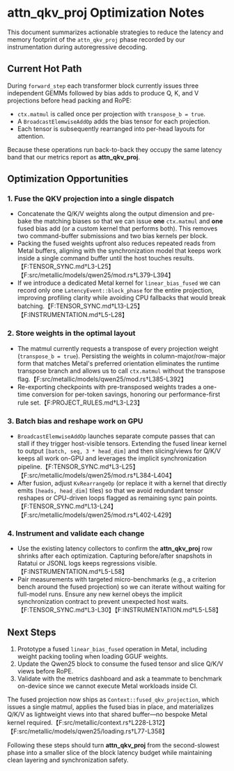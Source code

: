 # attn_qkv_proj Optimization Notes

This document summarizes actionable strategies to reduce the latency and memory footprint of the `attn_qkv_proj` phase recorded by our instrumentation during autoregressive decoding.

## Current Hot Path

During `forward_step` each transformer block currently issues three independent GEMMs followed by bias adds to produce Q, K, and V projections before head packing and RoPE:

* `ctx.matmul` is called once per projection with `transpose_b = true`.
* A `BroadcastElemwiseAddOp` adds the bias tensor for each projection.
* Each tensor is subsequently rearranged into per-head layouts for attention.

Because these operations run back-to-back they occupy the same latency band that our metrics report as **attn_qkv_proj**.

## Optimization Opportunities

### 1. Fuse the QKV projection into a single dispatch

* Concatenate the Q/K/V weights along the output dimension and pre-bake the matching biases so that we can issue **one** `ctx.matmul` and **one** fused bias add (or a custom kernel that performs both). This removes two command-buffer submissions and two bias kernels per block.
* Packing the fused weights upfront also reduces repeated reads from Metal buffers, aligning with the synchronization model that keeps work inside a single command buffer until the host touches results.【F:TENSOR_SYNC.md†L3-L25】【F:src/metallic/models/qwen25/mod.rs†L379-L394】
* If we introduce a dedicated Metal kernel for `linear_bias_fused` we can record only one `LatencyEvent::block_phase` for the entire projection, improving profiling clarity while avoiding CPU fallbacks that would break batching.【F:TENSOR_SYNC.md†L13-L25】【F:INSTRUMENTATION.md†L5-L28】

### 2. Store weights in the optimal layout

* The matmul currently requests a transpose of every projection weight (`transpose_b = true`). Persisting the weights in column-major/row-major form that matches Metal's preferred orientation eliminates the runtime transpose branch and allows us to call `ctx.matmul` without the transpose flag.【F:src/metallic/models/qwen25/mod.rs†L385-L392】
* Re-exporting checkpoints with pre-transposed weights trades a one-time conversion for per-token savings, honoring our performance-first rule set.【F:PROJECT_RULES.md†L3-L23】

### 3. Batch bias and reshape work on GPU

* `BroadcastElemwiseAddOp` launches separate compute passes that can stall if they trigger host-visible tensors. Extending the fused linear kernel to output `[batch, seq, 3 * head_dim]` and then slicing/views for Q/K/V keeps all work on-GPU and leverages the implicit synchronization pipeline.【F:TENSOR_SYNC.md†L3-L25】【F:src/metallic/models/qwen25/mod.rs†L384-L404】
* After fusion, adjust `KvRearrangeOp` (or replace it with a kernel that directly emits `[heads, head_dim]` tiles) so that we avoid redundant tensor reshapes or CPU-driven loops flagged as remaining sync pain points.【F:TENSOR_SYNC.md†L13-L24】【F:src/metallic/models/qwen25/mod.rs†L402-L429】

### 4. Instrument and validate each change

* Use the existing latency collectors to confirm the **attn_qkv_proj** row shrinks after each optimization. Capturing before/after snapshots in Ratatui or JSONL logs keeps regressions visible.【F:INSTRUMENTATION.md†L5-L58】
* Pair measurements with targeted micro-benchmarks (e.g., a criterion bench around the fused projection) so we can iterate without waiting for full-model runs. Ensure any new kernel obeys the implicit synchronization contract to prevent unexpected host waits.【F:TENSOR_SYNC.md†L3-L30】【F:INSTRUMENTATION.md†L5-L58】

## Next Steps

1. Prototype a fused `linear_bias_fused` operation in Metal, including weight packing tooling when loading GGUF weights.
2. Update the Qwen25 block to consume the fused tensor and slice Q/K/V views before RoPE.
3. Validate with the metrics dashboard and ask a teammate to benchmark on-device since we cannot execute Metal workloads inside CI.

The fused projection now ships as `Context::fused_qkv_projection`, which issues a single matmul, applies the fused bias in place, and materializes Q/K/V as lightweight views into that shared buffer—no bespoke Metal kernel required.【F:src/metallic/context.rs†L228-L312】【F:src/metallic/models/qwen25/loading.rs†L77-L358】

Following these steps should turn **attn_qkv_proj** from the second-slowest phase into a smaller slice of the block latency budget while maintaining clean layering and synchronization safety.
